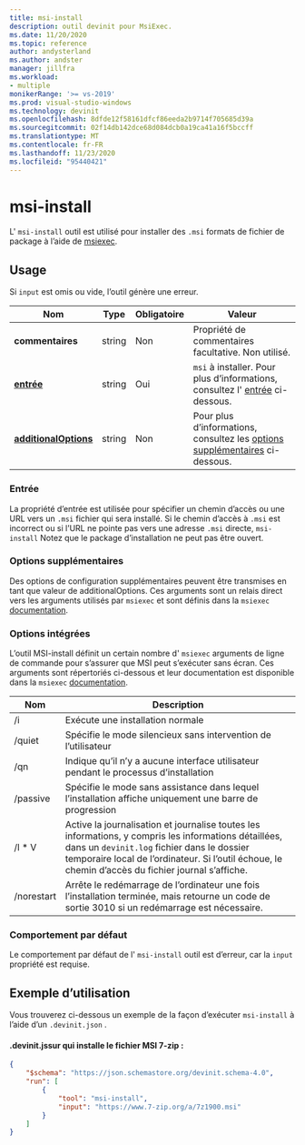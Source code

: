 ```yaml
---
title: msi-install
description: outil devinit pour MsiExec.
ms.date: 11/20/2020
ms.topic: reference
author: andysterland
ms.author: andster
manager: jillfra
ms.workload:
- multiple
monikerRange: '>= vs-2019'
ms.prod: visual-studio-windows
ms.technology: devinit
ms.openlocfilehash: 8dfde12f58161dfcf86eeda2b9714f705685d39a
ms.sourcegitcommit: 02f14db142dce68d084dcb0a19ca41a16f5bccff
ms.translationtype: MT
ms.contentlocale: fr-FR
ms.lasthandoff: 11/23/2020
ms.locfileid: "95440421"
---
```

# <a name="msi-install"></a>msi-install

L' `msi-install` outil est utilisé pour installer des `.msi` formats de fichier de package à l’aide de [msiexec](https://docs.microsoft.com/windows-server/administration/windows-commands/msiexec).

## <a name="usage"></a>Usage

Si `input` est omis ou vide, l’outil génère une erreur.

| Nom                                         | Type   | Obligatoire | Valeur                                                                             |
|----------------------------------------------|--------|----------|-----------------------------------------------------------------------------------|
| **commentaires**                                 | string | Non       | Propriété de commentaires facultative. Non utilisé.                                             |
| [**entrée**](#input)                          | string | Oui      | `msi` à installer. Pour plus d’informations, consultez l' [entrée](#input) ci-dessous.                      |
| [**additionalOptions**](#additional-options) | string | Non       | Pour plus d’informations, consultez les [options supplémentaires](#additional-options) ci-dessous.                  |

### <a name="input"></a>Entrée

La propriété d’entrée est utilisée pour spécifier un chemin d’accès ou une URL vers un `.msi` fichier qui sera installé. Si le chemin d’accès à `.msi` est incorrect ou si l’URL ne pointe pas vers une adresse `.msi` directe, `msi-install` Notez que le package d’installation ne peut pas être ouvert.

### <a name="additional-options"></a>Options supplémentaires

Des options de configuration supplémentaires peuvent être transmises en tant que valeur de additionalOptions. Ces arguments sont un relais direct vers les arguments utilisés par `msiexec` et sont définis dans la `msiexec` [documentation](https://docs.microsoft.com/windows-server/administration/windows-commands/msiexec).

### <a name="built-in-options"></a>Options intégrées

L’outil MSI-install définit un certain nombre d' `msiexec` arguments de ligne de commande pour s’assurer que MSI peut s’exécuter sans écran. Ces arguments sont répertoriés ci-dessous et leur documentation est disponible dans la `msiexec` [documentation](https://docs.microsoft.com/windows-server/administration/windows-commands/msiexec).

| Nom          | Description                                                                                                                                                                                   |
|---------------|-----------------------------------------------------------------------------------------------------------------------------------------------------------------------------------------------|
| /i            | Exécute une installation normale                                                                                                                                                                    |
| /quiet        | Spécifie le mode silencieux sans intervention de l’utilisateur                                                                                                                                        |
| /qn           | Indique qu’il n’y a aucune interface utilisateur pendant le processus d’installation                                                                                                                                           |
| /passive      | Spécifie le mode sans assistance dans lequel l’installation affiche uniquement une barre de progression                                                                                                                    |
| /l * V          | Active la journalisation et journalise toutes les informations, y compris les informations détaillées, dans un `devinit.log` fichier dans le dossier temporaire local de l’ordinateur. Si l’outil échoue, le chemin d’accès du fichier journal s’affiche.      |
| /norestart    | Arrête le redémarrage de l’ordinateur une fois l’installation terminée, mais retourne un code de sortie 3010 si un redémarrage est nécessaire.                                                                  |

### <a name="default-behavior"></a>Comportement par défaut

Le comportement par défaut de l' `msi-install` outil est d’erreur, car la `input` propriété est requise.

## <a name="example-usage"></a>Exemple d’utilisation
Vous trouverez ci-dessous un exemple de la façon d’exécuter `msi-install` à l’aide d’un `.devinit.json` .

#### <a name="devinitjson-that-will-install-the-7-zip-msi"></a>.devinit.jssur qui installe le fichier MSI 7-zip :
```json
{
    "$schema": "https://json.schemastore.org/devinit.schema-4.0",
    "run": [
        {
            "tool": "msi-install",
            "input": "https://www.7-zip.org/a/7z1900.msi"
        }
    ]
}
```
